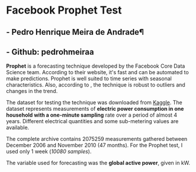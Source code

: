 # Facebook Prophet Test
## - Pedro Henrique Meira de Andrade¶
## - Github: pedrohmeiraa

**Prophet** is a forecasting technique developed by the Facebook Core Data Science team. According to their website, it's fast and can be automated to make predictions. Prophet is well suited to time series with seasonal characteristics. Also, according to , the technique is robust to outliers and changes in the trend.

The dataset for testing the technique was downloaded from [Kaggle](https://www.kaggle.com/datasets/uciml/electric-power-consumption-data-set). The dataset represents measurements of **electric power consumption in one household with a one-minute sampling** rate over a period of almost 4 years. Different electrical quantities and some sub-metering values are available.

The complete archive contains 2075259 measurements gathered between December 2006 and November 2010 (47 months). For the Prophet test, I used only 1 week (*10080 samples*).

The variable used for forecasting was the **global active power**, given in kW.

